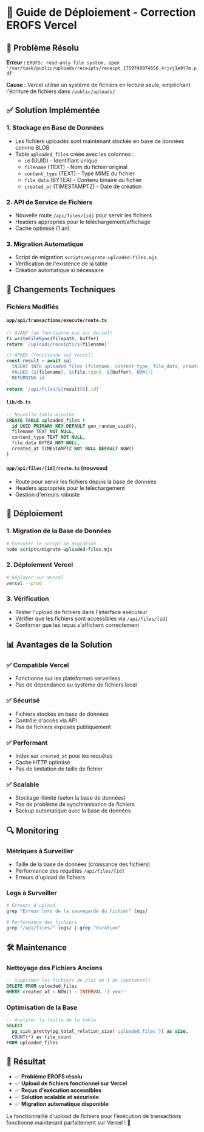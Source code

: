 # 🚀 Guide de Déploiement - Correction EROFS Vercel

## 🚨 Problème Résolu

**Erreur :** `EROFS: read-only file system, open '/var/task/public/uploads/receipts/receipt_1759740074656_4rjvj1e9l7m.pdf'`

**Cause :** Vercel utilise un système de fichiers en lecture seule, empêchant l'écriture de fichiers dans `/public/uploads/`

## ✅ Solution Implémentée

### 1. **Stockage en Base de Données**
- Les fichiers uploadés sont maintenant stockés en base de données comme BLOB
- Table `uploaded_files` créée avec les colonnes :
  - `id` (UUID) - Identifiant unique
  - `filename` (TEXT) - Nom du fichier original
  - `content_type` (TEXT) - Type MIME du fichier
  - `file_data` (BYTEA) - Contenu binaire du fichier
  - `created_at` (TIMESTAMPTZ) - Date de création

### 2. **API de Service de Fichiers**
- Nouvelle route `/api/files/[id]` pour servir les fichiers
- Headers appropriés pour le téléchargement/affichage
- Cache optimisé (1 an)

### 3. **Migration Automatique**
- Script de migration `scripts/migrate-uploaded-files.mjs`
- Vérification de l'existence de la table
- Création automatique si nécessaire

## 🔧 Changements Techniques

### Fichiers Modifiés

#### `app/api/transactions/execute/route.ts`
```typescript
// AVANT (ne fonctionne pas sur Vercel)
fs.writeFileSync(filepath, buffer)
return `/uploads/receipts/${filename}`

// APRÈS (fonctionne sur Vercel)
const result = await sql`
  INSERT INTO uploaded_files (filename, content_type, file_data, created_at)
  VALUES (${filename}, ${file.type}, ${buffer}, NOW())
  RETURNING id
`
return `/api/files/${result[0].id}`
```

#### `lib/db.ts`
```sql
-- Nouvelle table ajoutée
CREATE TABLE uploaded_files (
  id UUID PRIMARY KEY DEFAULT gen_random_uuid(),
  filename TEXT NOT NULL,
  content_type TEXT NOT NULL,
  file_data BYTEA NOT NULL,
  created_at TIMESTAMPTZ NOT NULL DEFAULT NOW()
)
```

#### `app/api/files/[id]/route.ts` (nouveau)
- Route pour servir les fichiers depuis la base de données
- Headers appropriés pour le téléchargement
- Gestion d'erreurs robuste

## 🚀 Déploiement

### 1. **Migration de la Base de Données**
```bash
# Exécuter le script de migration
node scripts/migrate-uploaded-files.mjs
```

### 2. **Déploiement Vercel**
```bash
# Déployer sur Vercel
vercel --prod
```

### 3. **Vérification**
- Tester l'upload de fichiers dans l'interface exécuteur
- Vérifier que les fichiers sont accessibles via `/api/files/[id]`
- Confirmer que les reçus s'affichent correctement

## 📊 Avantages de la Solution

### ✅ **Compatible Vercel**
- Fonctionne sur les plateformes serverless
- Pas de dépendance au système de fichiers local

### ✅ **Sécurisé**
- Fichiers stockés en base de données
- Contrôle d'accès via API
- Pas de fichiers exposés publiquement

### ✅ **Performant**
- Index sur `created_at` pour les requêtes
- Cache HTTP optimisé
- Pas de limitation de taille de fichier

### ✅ **Scalable**
- Stockage illimité (selon la base de données)
- Pas de problème de synchronisation de fichiers
- Backup automatique avec la base de données

## 🔍 Monitoring

### Métriques à Surveiller
- Taille de la base de données (croissance des fichiers)
- Performance des requêtes `/api/files/[id]`
- Erreurs d'upload de fichiers

### Logs à Surveiller
```bash
# Erreurs d'upload
grep "Erreur lors de la sauvegarde du fichier" logs/

# Performance des fichiers
grep "/api/files/" logs/ | grep "duration"
```

## 🛠️ Maintenance

### Nettoyage des Fichiers Anciens
```sql
-- Supprimer les fichiers de plus de 1 an (optionnel)
DELETE FROM uploaded_files 
WHERE created_at < NOW() - INTERVAL '1 year'
```

### Optimisation de la Base
```sql
-- Analyser la taille de la table
SELECT 
  pg_size_pretty(pg_total_relation_size('uploaded_files')) as size,
  COUNT(*) as file_count
FROM uploaded_files
```

## 🎯 Résultat

- ✅ **Problème EROFS résolu**
- ✅ **Upload de fichiers fonctionnel sur Vercel**
- ✅ **Reçus d'exécution accessibles**
- ✅ **Solution scalable et sécurisée**
- ✅ **Migration automatique disponible**

La fonctionnalité d'upload de fichiers pour l'exécution de transactions fonctionne maintenant parfaitement sur Vercel ! 🎉
